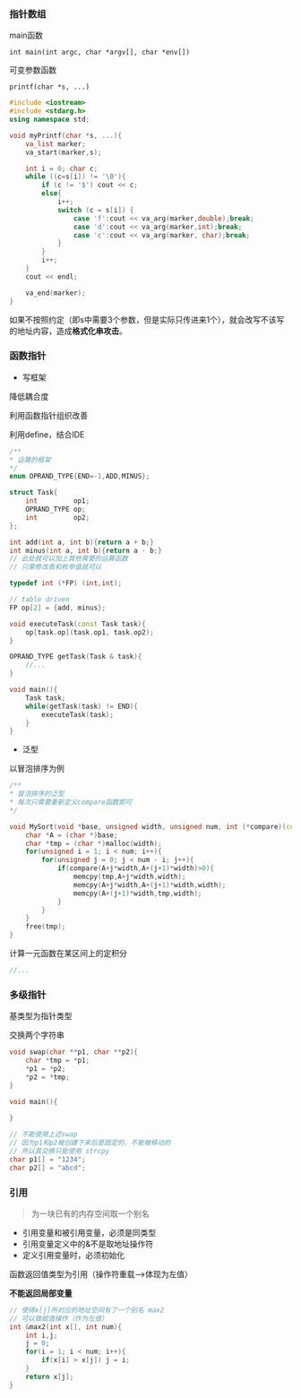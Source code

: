 ### 指针数组

main函数

`int main(int argc, char *argv[], char *env[])`



可变参数函数

`printf(char *s, ...)`

```cpp
#include <iostream>
#include <stdarg.h>
using namespace std;

void myPrintf(char *s, ...){
    va_list marker;
    va_start(marker,s);

    int i = 0; char c;
    while ((c=s[i]) != '\0'){
        if (c != '$') cout << c;
        else{
            i++;
            switch (c = s[i]) {
                case 'f':cout << va_arg(marker,double);break;
                case 'd':cout << va_arg(marker,int);break;
                case 'c':cout << va_arg(marker, char);break;
            }
        }
        i++;
    }
    cout << endl;

    va_end(marker);
}
```



如果不按照约定（即s中需要3个参数，但是实际只传进来1个），就会改写不该写的地址内容，造成**格式化串攻击**。



### 函数指针

- 写框架

降低耦合度

利用函数指针组织改善

利用define，结合IDE

```cpp
/**
* 运算的框架
*/
enum OPRAND_TYPE{END=-1,ADD,MINUS};

struct Task{
    int 		op1;
    OPRAND_TYPE op;
    int 		op2;
};

int add(int a, int b){return a + b;}
int minus(int a, int b){return a - b;}
// 此处就可以加上其他需要的运算函数
// 只需修改表和枚举值就可以

typedef int (*FP) (int,int);

// table driven
FP op[2] = {add, minus};

void executeTask(const Task task){
    op[task.op](task.op1, task.op2);
}

OPRAND_TYPE getTask(Task & task){
    //...
}

void main(){
    Task task;
    while(getTask(task) != END){
        executeTask(task);
    }
}
```

- 泛型

以冒泡排序为例

```cpp
/**
* 冒泡排序的泛型
* 每次只需要重新定义compare函数即可
*/ 

void MySort(void *base, unsigned width, unsigned num, int (*compare)(const void* elem1, const void* elem2)){
    char *A = (char *)base;
    char *tmp = (char *)malloc(width);
    for(unsigned i = 1; i < num; i++){
        for(unsigned j = 0; j < num - i; j++){
            if(compare(A+j*width,A+(j+1)*width)>0){
                memcpy(tmp,A+j*width,width);
                memcpy(A+j*width,A+(j+1)*width,width);
                memcpy(A+(j+1)*width,tmp,width);
            }
        }
    }
    free(tmp);
}
```

计算一元函数在某区间上的定积分

```cpp
//...
```



### 多级指针

基类型为指针类型

交换两个字符串

```cpp
void swap(char **p1, char **p2){
    char *tmp = *p1;
    *p1 = *p2;
    *p2 = *tmp;
}

void main(){
    
}

// 不能使用上述swap
// 因为p1和p2被创建下来后是固定的，不能被移动的
// 所以其交换只能使用 strcpy
char p1[] = "1234";
char p2[] = "abcd";

```

### 引用

> 为一块已有的内存空间取一个别名

- 引用变量和被引用变量，必须是同类型
- 引用变量定义中的&不是取地址操作符
- 定义引用变量时，必须初始化

函数返回值类型为引用（操作符重载-->体现为左值）

**不能返回局部变量**

```cpp
// 使得x[j]所对应的地址空间有了一个别名 max2
// 可以做赋值操作（作为左值）
int &max2(int x[], int num){
    int i,j;
    j = 0;
    for(i = 1; i < num; i++){
        if(x[i] > x[j]) j = i;
    }
    return x[j];
}
```
